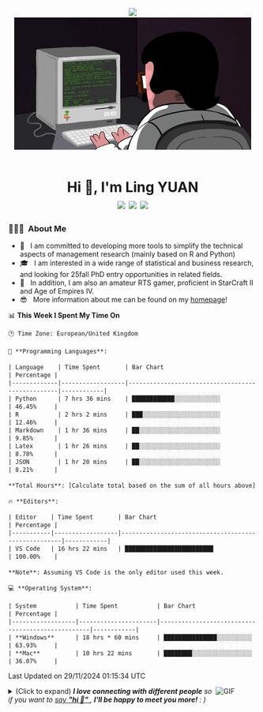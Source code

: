 <div align="center">

  <!-- dynamic typing effect 动态打字效果 -->
  <div>
    <a href="https://blog.sunguoqi.com/">
      <img src="https://readme-typing-svg.demolab.com?font=Fira+Code&pause=1000&width=435&lines=console.log(%22Hello%2C%20World%22); What a wonderful day!!&center=true&size=27" />
    </a>
  </div>

  <!-- knock code pictures 敲代码的图片 -->
  <picture>
    <source media="(prefers-color-scheme: dark)" srcset="https://raw.githubusercontent.com/LINGYUAN1201/LINGYUAN1201/main/assets/images/coding.gif" />
    <source media="(prefers-color-scheme: light)" srcset="https://raw.githubusercontent.com/LINGYUAN1201/LINGYUAN1201/main/assets/images/developer.svg" height="225px" />
    <img src="https://raw.githubusercontent.com/LINGYUAN1201/LINGYUAN1201/main/assets/images/coding.gif" />
  </picture>

  <!-- for beauty 留个空行好看点 -->
  <div>&nbsp;</div>

</div>



<h1 align="center">Hi 👋, I'm Ling YUAN
 <div style="text-align: center;">
    <img src="https://img.shields.io/badge/-C++-00599C?style=flat-square&logo=c%2B%2B&logoColor=white" style="display: inline-block;" /> 
    <img src="https://img.shields.io/badge/-Python-3776AB?style=flat-square&logo=python&logoColor=white" style="display: inline-block;" />
    <img src="https://img.shields.io/badge/R-4.3.3-3776AB?style=flat-square&logo=Rstudio&logoColor=white" style="display: inline-block;" />
 </div>
</h1>


<h3> 👨🏻‍💻 &nbsp;About Me </h3>

  - 🤔 &nbsp; I am committed to developing more tools to simplify the technical aspects of management research (mainly based on R and Python)
  - 🎓 &nbsp; I am interested in a wide range of statistical and business research, and looking for 25fall PhD entry opportunities in related fields.
  - 🌱 &nbsp; In addition, I am also an amateur RTS gamer, proficient in StarCraft II and Age of Empires IV.
  - 😎 &nbsp; More information about me can be found on my [homepage](https://lingyuan1201.github.io/)!

📊 **This Week I Spent My Time On**  

```text  
🕑 Time Zone: European/United Kingdom 
  
💬 **Programming Languages**:  
  
| Language    | Time Spent       | Bar Chart                                        | Percentage |  
|-------------|------------------|--------------------------------------------------|------------|  
| Python      | 7 hrs 36 mins    | ████████████░░░░░░░░░░░░░                        | 46.45%     |  
| R           | 2 hrs 2 mins     | ███░░░░░░░░░░░░░░░░░░░░░░                        | 12.46%     |  
| Markdown    | 1 hr 36 mins     | ██░░░░░░░░░░░░░░░░░░░░░░░                        | 9.85%      |  
| Latex       | 1 hr 26 mins     | ██░░░░░░░░░░░░░░░░░░░░░░░                        | 8.78%      |  
| JSON        | 1 hr 20 mins     | ██░░░░░░░░░░░░░░░░░░░░░░░                        | 8.21%      |  
  
**Total Hours**: [Calculate total based on the sum of all hours above]  
  
🔥 **Editors**:  
  
| Editor    | Time Spent       | Bar Chart                                           | Percentage |  
|-----------|------------------|-----------------------------------------------------|------------|  
| VS Code   | 16 hrs 22 mins   | █████████████████████████                           | 100.00%    |  
  
**Note**: Assuming VS Code is the only editor used this week.  
  
💻 **Operating System**:  
  
| System           | Time Spent           | Bar Chart                                        | Percentage |  
|------------------|----------------------|--------------------------------------------------|------------|  
| **Windows**      | 18 hrs * 60 mins     | ███████████████░░░░░░░░░░                        | 63.93%     | 
| **Mac**          | 10 hrs 22 mins       | ████████░░░░░░░░░░░░░░░░░                        | 36.07%     | 
```  
 

Last Updated on 29/11/2024 01:15:34 UTC

<img align="right" alt="GIF" src="src/assert/giphy.gif" width="84" title="Say HI"> <details><summary>(Click to expand) <em><b>I love connecting with different people</b> so if you want to <a href="https://github.com/LINGYUAN1201/LINGYUAN1201/issues/new" >say <b>"hi 👋" </b></a>, <b>I'll be happy to meet you more!</b> : )</em></summary>
